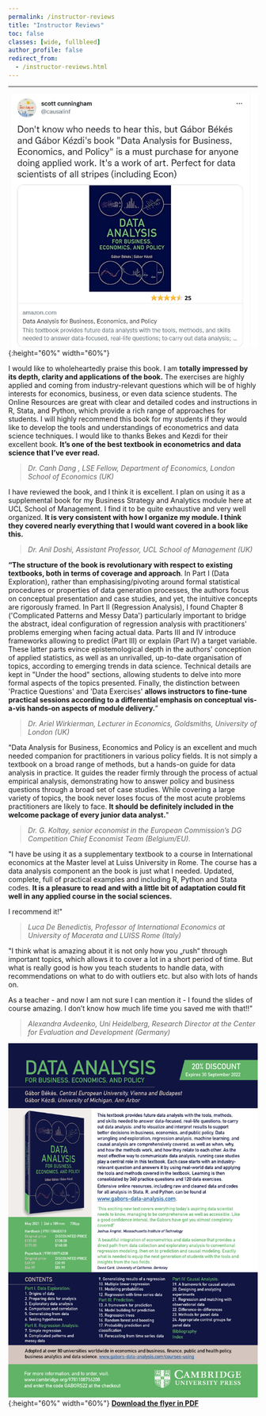 ```yaml
---
permalink: /instructor-reviews
title: "Instructor Reviews"
toc: false
classes: [wide, fullbleed]
author_profile: false
redirect_from:
  - /instructor-reviews.html
---
```

___



![Scott](images/scott-on-gabors-2022sept.twitter.jpg){:height="60%" width="60%"}


I would like to wholeheartedly praise this book. I am **totally impressed by its depth, clarity and applications of the book.** The exercises are highly applied and coming from industry-relevant questions which will be of highly interests for economics, business, or even data science students. The Online Resources are great with clear and detailed codes and instructions in R, Stata, and Python, which provide a rich range of approaches for students. I will highly recommend this book for my students if they would like to develop the tools and understandings of econometrics and data science techniques. I would like to thanks Bekes and Kezdi for their excellent book. **It’s one of the best textbook in econometrics and data science that I’ve ever read.** 

>*Dr. Canh Dang , LSE Fellow, Department of Economics, London School of Economics (UK)*

I have reviewed the book, and I think it is excellent. I plan on using it as a supplemental book for my Business Strategy and Analytics module here at UCL School of Management. I find it to be quite exhaustive and very well organized. **It is very consistent with how I organize my module. I think they covered nearly everything that I would want covered in a book like this.**

>*Dr. Anil Doshi, Assistant Professor, UCL School of Management (UK)*


**“The structure of the book is revolutionary with respect to existing textbooks, both in terms of coverage and approach**. In Part I (Data Exploration), rather than emphasising/pivoting around formal statistical procedures or properties of data generation processes, the authors focus on conceptual presentation and case studies, and yet, the intuitive concepts are rigorously framed. In Part II (Regression Analysis), I found Chapter 8 ('Complicated Patterns and Messy Data') particularly important to bridge the abstract, ideal configuration of regression analysis with practitioners' problems emerging when facing actual data. Parts III and IV introduce frameworks allowing to predict (Part III) or explain (Part IV) a target variable. These latter parts evince epistemological depth in the authors' conception of applied statistics, as well as an unrivalled, up-to-date organisation of topics, according to emerging trends in data science. Technical details are kept in "Under the hood" sections, allowing students to delve into more formal aspects of the topics presented. Finally, the distinction between 'Practice Questions' and 'Data Exercises' **allows instructors to fine-tune practical sessions according to a differential emphasis on conceptual vis-a-vis hands-on aspects of module delivery.**”

>*Dr. Ariel Wirkierman, Lecturer in Economics, Goldsmiths, University of London (UK)*



"Data Analysis for Business, Economics and Policy is an excellent and much needed companion for practitioners in various policy fields. It is not simply a textbook on a broad range of methods, but a hands-on guide for data analysis in practice. It guides the reader firmly through the process of actual empirical analysis, demonstrating how to answer policy and business questions through a broad set of case studies. While covering a large variety of topics, the book never loses focus of the most acute problems practitioners are likely to face. **It should be definitely included in the welcome package of every junior data analyst.**"

>*Dr. G. Koltay, senior economist in the European Commission’s DG Competition Chief Economist Team (Belgium/EU).*


"I have be using it as a supplementary textbook to a course in International economics at the Master level at Luiss University in Rome. The course has a data analysis component an the book is just what I needed. Updated, complete, full of practical examples and including R, Python and Stata codes. **It is a pleasure to read and with a little bit of adaptation could fit well in any applied course in the social sciences.**

I recommend it!"

>*Luca De Benedictis,  Professor of International Economics at University of Macerata and LUISS Rome (Italy)*



"I think what is amazing about it is not only how you „rush“ through important topics, which allows it to cover a lot in a short period of time. But what is really good is how you teach students to handle data, with recommendations on what to do with outliers etc. but also with lots of hands on. 

As a teacher - and now I am not sure I can mention it - I found the slides of course amazing. I don’t know how much life time you saved me with that!!"

>*Alexandra Avdeenko, Uni Heidelberg, Research Director at the Center for Evaluation and Development (Germany)*


![2022 Flyer](images/bekes-kezdi-data-analysis-flyer-2022.jpg){:height="60%" width="60%"}
**[Download the flyer in PDF](files/bekes-kezdi-data-analysis-flyer-2022.pdf)**   
